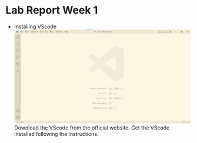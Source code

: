 # Lab Report Week 1
* Installing VScode
![Image](https://github.com/JiayiD77/cse15l-lab-reports/blob/main/Week1/VScode.jpg)
Download the VScode from the official website. Get the VScode installed following the instructions.
